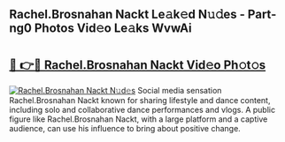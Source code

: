 ## Rachel.Brosnahan Nackt Le𝚊k𝚎d N𝚞𝚍es - Part-ng0 Photos Vid𝚎o Le𝚊ks WvwAi

# <h2><a href="http://fb2u5y8.evod.top/?m=Rachel.Brosnahan+Nackt">🔗 👉🔴 Rachel.Brosnahan Nackt Vid𝚎o Ph𝚘t𝚘s</a></h2>

[![Rachel.Brosnahan Nackt N𝚞d𝚎s](https://i.imgur.com/8V9OHl7.gif)](http://fb2u5y8.evod.top/?m=Rachel.Brosnahan+Nackt)
Social media sensation Rachel.Brosnahan Nackt known for sharing lifestyle and dance content, including solo and collaborative dance performances and vlogs. A public figure like Rachel.Brosnahan Nackt, with a large platform and a captive audience, can use his influence to bring about positive change. 
